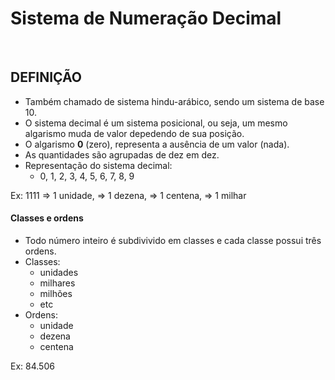 # Sistema de Numeração Decimal

<br>

## DEFINIÇÃO
* Também chamado de sistema hindu-arábico, sendo um sistema de base 10.
* O sistema decimal é um sistema posicional, ou seja, um mesmo algarismo muda de valor depedendo de sua posição.
* O algarismo **0** (zero), representa a ausência de um valor (nada).
* As quantidades são agrupadas de dez em dez.
* Representação do sistema decimal:
  - 0, 1, 2, 3, 4, 5, 6, 7, 8, 9

Ex: 1111 => 1 unidade, => 1 dezena, => 1 centena, => 1 milhar

#### Classes e ordens
* Todo número inteiro é subdivivido em classes e cada classe possui três ordens.
* Classes:
  - unidades
  - milhares
  - milhões
  - etc
* Ordens:
  - unidade
  - dezena
  - centena

Ex: 84.506